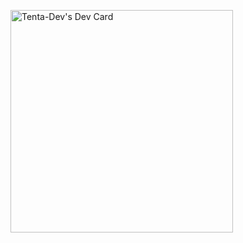 <a href="https://app.daily.dev/tenta"><img src="https://api.daily.dev/devcards/v2/84RbhfdB4XecL1Q4HDh3P.png?type=default&r=vh9" width="356" alt="Tenta-Dev's Dev Card"/></a>
